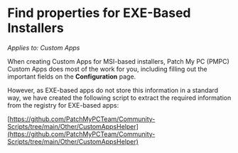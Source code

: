 # Find properties for EXE-Based Installers

_Applies to: Custom Apps_

When creating Custom Apps for MSI-based installers, Patch My PC (PMPC) Custom Apps does most of the work for you, including filling out the important fields on the <strong>Configuration</strong> page.

However, as EXE-based apps do not store this information in a standard way, we have created the following script to extract the required information from the registry for EXE-based apps:

[https://github.com/PatchMyPCTeam/Community-Scripts/tree/main/Other/CustomAppsHelper](https://github.com/PatchMyPCTeam/Community-Scripts/tree/main/Other/CustomAppsHelper)